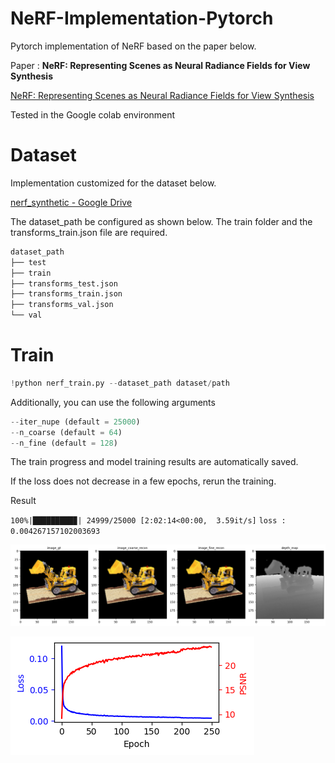 # **NeRF-Implementation-Pytorch**

Pytorch implementation of NeRF based on the paper below.

Paper : ****NeRF: Representing Scenes as Neural Radiance Fields for View Synthesis****

[NeRF: Representing Scenes as Neural Radiance Fields for View Synthesis](https://arxiv.org/abs/2003.08934)

Tested in the Google colab environment

# Dataset

Implementation customized for the dataset below.

[nerf_synthetic - Google Drive](https://drive.google.com/drive/folders/1JDdLGDruGNXWnM1eqY1FNL9PlStjaKWi)

The dataset_path be configured as shown below. The train folder and the transforms_train.json file are required.

```python
dataset_path
├── test
├── train
├── transforms_test.json
├── transforms_train.json
├── transforms_val.json
└── val
```

# Train

```python
!python nerf_train.py --dataset_path dataset/path 
```

Additionally, you can use the following arguments

```python
--iter_nupe (default = 25000)
--n_coarse (default = 64)
--n_fine (default = 128)
```

The train progress and model training results are automatically saved.

If the loss does not decrease in a few epochs, rerun the training.

Result

`100%|█████████▉| 24999/25000 [2:02:14<00:00,  3.59it/s]`
`loss :  0.004267157102003693`

![image.png](https://github.com/gno1234/NeRF-Implementation-Pytorch/blob/master/image/image.png)

![loss and PSNR.png](https://github.com/gno1234/NeRF-Implementation-Pytorch/blob/master/image/loss%20and%20PSNR.png)
